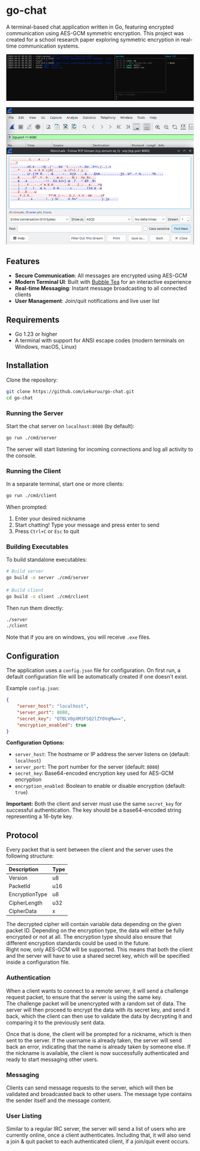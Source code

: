 # go-chat

A terminal-based chat application written in Go, featuring encrypted communication using AES-GCM symmetric encryption. This project was created for a school research paper exploring symmetric encryption in real-time communication systems.

![Example Screenshot](https://github.com/Lekuruu/go-chat/blob/main/.github/screenshot.png?raw=true)

![Encryption Showcase](https://github.com/Lekuruu/go-chat/blob/main/.github/encryption.png?raw=true)

## Features

- **Secure Communication**: All messages are encrypted using AES-GCM
- **Modern Terminal UI**: Built with [Bubble Tea](https://github.com/charmbracelet/bubbletea) for an interactive experience
- **Real-time Messaging**: Instant message broadcasting to all connected clients
- **User Management**: Join/quit notifications and live user list

## Requirements

- Go 1.23 or higher
- A terminal with support for ANSI escape codes (modern terminals on Windows, macOS, Linux)

## Installation

Clone the repository:

```bash
git clone https://github.com/Lekuruu/go-chat.git
cd go-chat
```

### Running the Server

Start the chat server on `localhost:8080` (by default):

```bash
go run ./cmd/server
```

The server will start listening for incoming connections and log all activity to the console.

### Running the Client

In a separate terminal, start one or more clients:

```bash
go run ./cmd/client
```

When prompted:
1. Enter your desired nickname
2. Start chatting! Type your message and press enter to send
3. Press `Ctrl+C` or `Esc` to quit

### Building Executables

To build standalone executables:

```bash
# Build server
go build -o server ./cmd/server

# Build client
go build -o client ./cmd/client
```

Then run them directly:
```bash
./server
./client
```

Note that if you are on windows, you will receive `.exe` files.

## Configuration

The application uses a `config.json` file for configuration.
On first run, a default configuration file will be automatically created if one doesn't exist.

Example `config.json`:
```json
{
    "server_host": "localhost",
    "server_port": 8080,
    "secret_key": "QTBLV0pXM3FSQ2lZY0VqMw==",
    "encryption_enabled": true
}
```

**Configuration Options:**
- `server_host`: The hostname or IP address the server listens on (default: `localhost`)
- `server_port`: The port number for the server (default: `8080`)
- `secret_key`: Base64-encoded encryption key used for AES-GCM encryption
- `encryption_enabled`: Boolean to enable or disable encryption (default: `true`)

**Important:** Both the client and server must use the same `secret_key` for successful authentication. The key should be a base64-encoded string representing a 16-byte key.

## Protocol

Every packet that is sent between the client and the server uses the following structure:

| Description    | Type |
|:-------------- | :--- |
| Version        | u8   |
| PacketId       | u16  |
| EncryptionType | u8   |
| CipherLength   | u32  |
| CipherData     | x    |

The decrypted cipher will contain variable data depending on the given packet ID. Depending on the encryption type, the data will either be fully encrypted or not at all. The encryption type should also ensure that different encryption standards could be used in the future.  
Right now, only AES-GCM will be supported. This means that both the client and the server will have to use a shared secret key, which will be specified inside a configuration file.

### Authentication

When a client wants to connect to a remote server, it will send a challenge request packet, to ensure that the server is using the same key.  
The challenge packet will be unencrypted with a random set of data. The server will then proceed to encrypt the data with its secret key, and send it back, which the client can then use to validate the data by decrypting it and comparing it to the previously sent data.

Once that is done, the client will be prompted for a nickname, which is then sent to the server. If the username is already taken, the server will send back an error, indicating that the name is already taken by someone else. If the nickname is available, the client is now successfully authenticated and ready to start messaging other users.

### Messaging

Clients can send message requests to the server, which will then be validated and broadcasted back to other users.
The message type contains the sender itself and the message content.

### User Listing

Similar to a regular IRC server, the server will send a list of users who are currently online, once a client authenticates. Including that, it will also send a join & quit packet to each authenticated client, if a join/quit event occurs.
